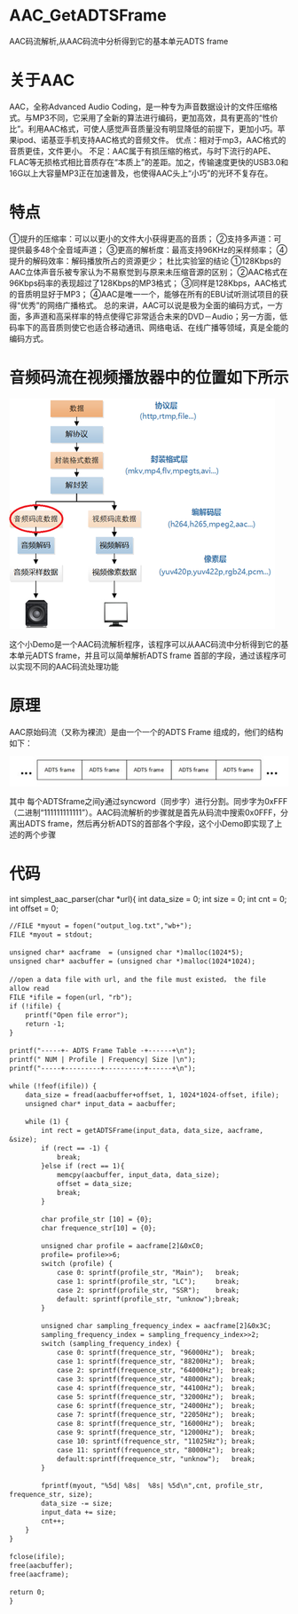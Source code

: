 # AAC_GetADTSFrame
AAC码流解析,从AAC码流中分析得到它的基本单元ADTS frame

# 关于AAC
AAC，全称Advanced Audio Coding，是一种专为声音数据设计的文件压缩格式。与MP3不同，它采用了全新的算法进行编码，更加高效，具有更高的“性价比”。利用AAC格式，可使人感觉声音质量没有明显降低的前提下，更加小巧。苹果ipod、诺基亚手机支持AAC格式的音频文件。
优点：相对于mp3，AAC格式的音质更佳，文件更小。
不足：AAC属于有损压缩的格式，与时下流行的APE、FLAC等无损格式相比音质存在“本质上”的差距。加之，传输速度更快的USB3.0和16G以上大容量MP3正在加速普及，也使得AAC头上“小巧”的光环不复存在。

# 特点
①提升的压缩率：可以以更小的文件大小获得更高的音质；
②支持多声道：可提供最多48个全音域声道；
③更高的解析度：最高支持96KHz的采样频率；
④提升的解码效率：解码播放所占的资源更少；
杜比实验室的结论
①128Kbps的AAC立体声音乐被专家认为不易察觉到与原来未压缩音源的区别；
②AAC格式在96Kbps码率的表现超过了128Kbps的MP3格式；
③同样是128Kbps，AAC格式的音质明显好于MP3；
④AAC是唯一一个，能够在所有的EBU试听测试项目的获得“优秀”的网络广播格式。
总的来讲，AAC可以说是极为全面的编码方式，一方面，多声道和高采样率的特点使得它非常适合未来的DVD－Audio；另一方面，低码率下的高音质则使它也适合移动通讯、网络电话、在线广播等领域，真是全能的编码方式。


# 音频码流在视频播放器中的位置如下所示

![image text](https://github.com/MTerence/AAC_GetADTSFrame/blob/master/source/20160118101456758.png)

这个小Demo是一个AAC码流解析程序，该程序可以从AAC码流中分析得到它的基本单元ADTS frame，并且可以简单解析ADTS frame 首部的字段，通过该程序可以实现不同的AAC码流处理功能

# 原理

AAC原始码流（又称为裸流）是由一个一个的ADTS Frame 组成的，他们的结构如下：

![image text](https://github.com/MTerence/AAC_GetADTSFrame/blob/master/source/20160118101611729.jpeg)


其中 每个ADTSframe之间y通过syncword（同步字）进行分割。同步字为0xFFF（二进制“111111111111”）。AAC码流解析的步骤就是首先从码流中搜索0x0FFF，分离出ADTS frame，然后再分析ADTS的首部各个字段，这个小Demo即实现了上述的两个步骤


# 代码

int simplest_aac_parser(char *url){
    int data_size = 0;
    int size      = 0;
    int cnt       = 0;
    int offset    = 0;
    
    //FILE *myout = fopen("output_log.txt","wb+");
    FILE *myout = stdout;
    
    unsigned char* aacframe  = (unsigned char *)malloc(1024*5);
    unsigned char* aacbuffer = (unsigned char *)malloc(1024*1024);
    
    //open a data file with url, and the file must existed， the file allow read
    FILE *ifile = fopen(url, "rb");
    if (!ifile) {
        printf("Open file error");
        return -1;
    }
    
    printf("-----+- ADTS Frame Table -+------+\n");
    printf(" NUM | Profile | Frequency| Size |\n");
    printf("-----+---------+----------+------+\n");
    
    while (!feof(ifile)) {
        data_size = fread(aacbuffer+offset, 1, 1024*1024-offset, ifile);
        unsigned char* input_data = aacbuffer;
        
        while (1) {
            int rect = getADTSFrame(input_data, data_size, aacframe, &size);
            if (rect == -1) {
                break;
            }else if (rect == 1){
                memcpy(aacbuffer, input_data, data_size);
                offset = data_size;
                break;
            }
            
            char profile_str [10] = {0};
            char frequence_str[10] = {0};
            
            unsigned char profile = aacframe[2]&0xC0;
            profile= profile>>6;
            switch (profile) {
                case 0: sprintf(profile_str, "Main");   break;
                case 1: sprintf(profile_str, "LC");     break;
                case 2: sprintf(profile_str, "SSR");    break;
                default: sprintf(profile_str, "unknow");break;
            }
            
            unsigned char sampling_frequency_index = aacframe[2]&0x3C;
            sampling_frequency_index = sampling_frequency_index>>2;
            switch (sampling_frequency_index) {
                case 0: sprintf(frequence_str, "96000Hz");  break;
                case 1: sprintf(frequence_str, "88200Hz");  break;
                case 2: sprintf(frequence_str, "64000Hz");  break;
                case 3: sprintf(frequence_str, "48000Hz");  break;
                case 4: sprintf(frequence_str, "44100Hz");  break;
                case 5: sprintf(frequence_str, "32000Hz");  break;
                case 6: sprintf(frequence_str, "24000Hz");  break;
                case 7: sprintf(frequence_str, "22050Hz");  break;
                case 8: sprintf(frequence_str, "16000Hz");  break;
                case 9: sprintf(frequence_str, "12000Hz");  break;
                case 10: sprintf(frequence_str, "11025Hz"); break;
                case 11: sprintf(frequence_str, "8000Hz");  break;
                default:sprintf(frequence_str, "unknow");   break;
            }
            
            fprintf(myout, "%5d| %8s|  %8s| %5d\n",cnt, profile_str, frequence_str, size);
            data_size -= size;
            input_data += size;
            cnt++;
        }
    }
    
    fclose(ifile);
    free(aacbuffer);
    free(aacframe);
    
    return 0;
    }



